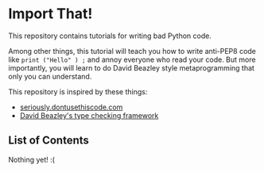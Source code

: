 # Import That!

This repository contains tutorials for writing bad Python code.

Among other things, this tutorial will teach you how to write anti-PEP8
code like `print ("Hello" ) ;` and annoy everyone who read your code.
But more importantly, you will learn to do David Beazley style
metaprogramming that only you can understand.

This repository is inspired by these things:
- [seriously.dontusethiscode.com](http://seriously.dontusethiscode.com/)
- [David Beazley's type checking framework](https://www.youtube.com/watch?v=js_0wjzuMfc)

## List of Contents

Nothing yet! :(

